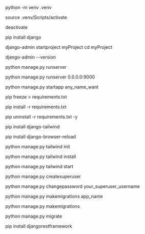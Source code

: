 <!-- virtual env create  -->
python -m venv .venv

<!-- virtual env activate (Git-Bash) -->
source .venv/Scripts/activate  

<!-- virtual env deactivate (Git-Bash) -->
deactivate

<!-- install Django  -->
pip install django

<!-- for create django server project -->
django-admin startproject myProject
cd myProject

<!--  Check version  -->
django-admin --version

<!-- Run the development server -->
python manage.py runserver

<!-- Run the development server using specific port for all network  -->
python manage.py runserver 0.0.0.0:9000

 <!-- Create a Django App -->
 <!-- Inside your project folder (where manage.py is) -->
python manage.py startapp any_name_want

 <!-- for creating requirements.txt -->
pip freeze > requirements.txt 

 <!-- for installing requirements.txt -->
pip install -r requirements.txt 

 <!-- how to remove all the packages in a virtual env -->
pip uninstall -r requirements.txt -y

<!-- tailwin install -->
pip install django-tailwind
<!-- for browser reload  -->
pip install django-browser-reload

<!-- init tailwind command code -->
python manage.py tailwind init

<!-- tailwind install on manage.py  -->
python manage.py tailwind install

<!-- start tailwind   -->
python manage.py tailwind start

<!-- create super user -->
python manage.py createsuperuser

<!-- reset super-user password -->
python manage.py changepassword your_superuser_username

<!-- make-migrations  -->
python manage.py makemigrations app_name

<!-- make-migrations (changes to a model and aren’t sure which app to use) -->
python manage.py makemigrations

<!-- database migrations in Django command  -->
python manage.py migrate

<!-- for create django-rest-framework  -->
pip install djangorestframework

